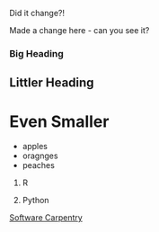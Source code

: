 Did it change?!

Made a change here - can you see it?

### Big Heading
## Littler Heading
# Even Smaller

- apples
- oragnges
- peaches

1. R

2. Python

[Software Carpentry](res) 
